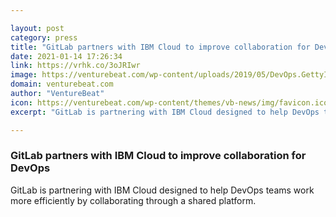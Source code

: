 ```yaml
---

layout: post
category: press
title: "GitLab partners with IBM Cloud to improve collaboration for DevOps"
date: 2021-01-14 17:26:34
link: https://vrhk.co/3oJRIwr
image: https://venturebeat.com/wp-content/uploads/2019/05/DevOps.GettyImages-516042304-e1610634250908.jpg?w=1200&strip=all
domain: venturebeat.com
author: "VentureBeat"
icon: https://venturebeat.com/wp-content/themes/vb-news/img/favicon.ico
excerpt: "GitLab is partnering with IBM Cloud designed to help DevOps teams work more efficiently by collaborating through a shared platform."

---
```


### GitLab partners with IBM Cloud to improve collaboration for DevOps

GitLab is partnering with IBM Cloud designed to help DevOps teams work more efficiently by collaborating through a shared platform.